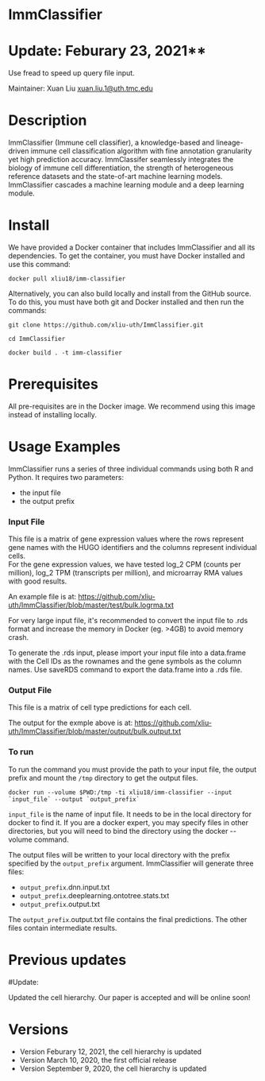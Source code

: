 # ImmClassifier

# Update: Feburary 23, 2021**

Use fread to speed up query file input.

Maintainer: Xuan Liu <xuan.liu.1@uth.tmc.edu>


# Description

ImmClassifier (Immune cell classifier), a knowledge-based and lineage-driven immune cell classification algorithm with fine annotation granularity yet high prediction accuracy. ImmClassifer seamlessly integrates the biology of immune cell differentiation, the strength of heterogeneous reference datasets and the state-of-art machine learning models. ImmClassifier cascades a machine learning module and a deep learning module.

# Install

We have provided a Docker container that includes ImmClassifier and 
all its dependencies.  To get the container, you must have Docker installed
and use this command:
```
docker pull xliu18/imm-classifier
```


Alternatively, you can also build locally and install from the GitHub source.
To do this, you must have both git and Docker installed and then
run the commands:

```
git clone https://github.com/xliu-uth/ImmClassifier.git

cd ImmClassifier

docker build . -t imm-classifier
```


# Prerequisites

All pre-requisites are in the Docker image. We recommend using this image instead of installing locally.

# Usage Examples

ImmClassifier runs a series of three individual commands using both R and Python. It requires two parameters:
- the input file
- the output prefix


### Input File

This file is a matrix of gene expression values where the rows represent gene names with the HUGO identifiers and the columns represent individual cells.  
For the gene expression values, we have tested log_2 CPM (counts per million), log_2 TPM (transcripts per million), and microarray RMA values with good results.

An example file is at:
https://github.com/xliu-uth/ImmClassifier/blob/master/test/bulk.logrma.txt

For very large input file, it's recommended to convert the input file to .rds format and increase the memory in Docker (eg. >4GB) to avoid memory crash. 

To generate the .rds input, please import your input file into a data.frame with the Cell IDs as the rownames and the gene symbols as the column names. Use saveRDS command to export the data.frame into a .rds file. 


### Output File

This file is a matrix of cell type predictions for each cell.

The output for the exmple above is at:
https://github.com/xliu-uth/ImmClassifier/blob/master/output/bulk.output.txt


### To run

To run the command you must provide the path to your input file, the output prefix and mount the `/tmp` directory to get the output files.
```
docker run --volume $PWD:/tmp -ti xliu18/imm-classifier --input `input_file` --output `output_prefix`
```

`input_file` is the name of input file.  It needs to be in the local 
directory for docker to find it.  If you are a docker expert, you may specify files in other directories, but you will need to bind the directory using the docker --volume command.  

The output files will be written to your local directory with the prefix specified by the `output_prefix` argument.   ImmClassifier will generate three
files:
* `output_prefix`.dnn.input.txt
* `output_prefix`.deeplearning.ontotree.stats.txt
* `output_prefix`.output.txt

The `output_prefix`.output.txt file contains the final predictions.
The other files contain intermediate results.

# Previous updates
#Update: 

Updated the cell hierarchy. Our paper is accepted and will be online soon!

# Versions
* Version Feburary 12, 2021, the cell hierarchy is updated
* Version March 10, 2020, the first official release
* Version September 9, 2020, the cell hierarchy is updated
